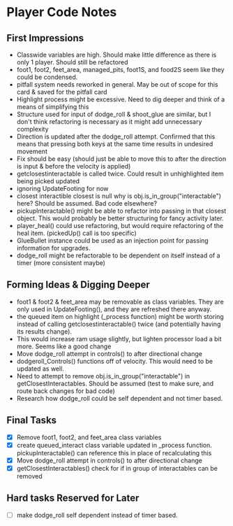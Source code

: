 # Player Code Notes
## First Impressions
 - Classwide variables are high. Should make little difference as there is only 1 player. Should still be refactored
  - foot1, foot2, feet_area, managed_pits, foot1S, and food2S seem like they could be condensed.
 - pitfall system needs reworked in general. May be out of scope for this card & saved for the pitfall card
 - Highlight process might be excessive. Need to dig deeper and think of a means of simplifying this
 - Structure used for input of dodge_roll & shoot_glue are similar, but I don't think refactoring is necessary as it might add unnecessary complexity
 - Direction is updated after the dodge_roll attempt. Confirmed that this means that pressing both keys at the same time results in undesired movement
  - Fix should be easy (should just be able to move this to after the direction is input & before the velocity is applied)
 - getclosestinteractable is called twice. Could result in unhighlighted item being picked updated
 - ignoring UpdateFooting for now
 - closest interactible closest is null why is obj.is_in_group("interactable") here? Should be assumed. Bad code elsewhere?
 - pickupInteractable() might be able to refactor into passing in that closest object. This would probably be better structuring for fancy activity later.
 - player_heal() could use refactoring, but would require refactoring of the heal item. (pickedUp() call is too specific)
 - GlueBullet instance could be used as an injection point for passing information for upgrades.
 - dodge_roll might be refactorable to be dependent on itself instead of a timer (more consistent maybe)

## Forming Ideas & Digging Deeper
 - foot1 & foot2 & feet_area may be removable as class variables. They are only used in UpdateFooting(), and they are refreshed there anyway.
 - the queued item on highlight (_process function) might be worth storing instead of calling getclosestinteractable() twice (and potentially having its results change).
  - This would increase ram usage slightly, but lighten processor load a bit more. Seems like a good change
 - Move dodge_roll attempt in controls() to after directional change
  - dodgeroll_Controls() functions off of velocity. This would need to be updated as well.
 - Need to attempt to remove obj.is_in_group("interactable") in getClosestInteractables. Should be assumed (test to make sure, and route back changes for bad code)
 - Research how dodge_roll could be self dependent and not timer based.

## Final Tasks
 - [x] Remove foot1, foot2, and feet_area class variables
 - [x] create queued_interact class variable updated in _process function. pickupInteractable() can reference this in place of recalculating this
 - [x] Move dodge_roll attempt in controls() to after directional change
 - [x] getClosestInteractables() check for if in group of interactables can be removed

## Hard tasks Reserved for Later
 - [ ] make dodge_roll self dependent instead of timer based.
